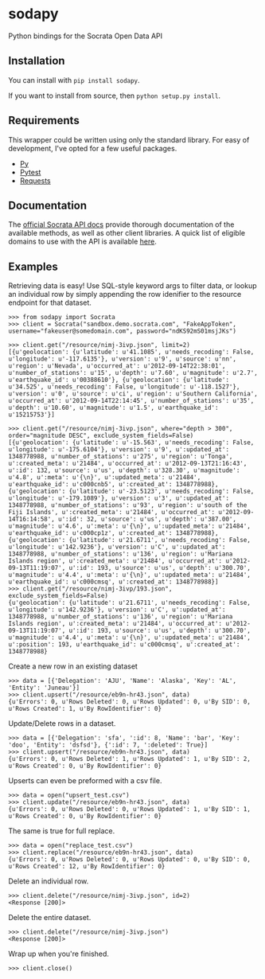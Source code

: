 # sodapy
Python bindings for the Socrata Open Data API

## Installation
You can install with `pip install sodapy`.

If you want to install from source, then `python setup.py install`.

## Requirements

This wrapper could be written using only the standard library. For easy of development, I've opted for a few useful packages.

- [Py](http://pylib.readthedocs.org/en/latest/)
- [Pytest](http://pytest.org/latest/)
- [Requests](http://docs.python-requests.org/en/latest/)

## Documentation

The [official Socrata API docs](http://dev.socrata.com/) provide thorough documentation of the available methods, as well as other client libraries. A quick list of eligible domains to use with the API is available [here](https://opendata.socrata.com/dataset/Socrata-Customer-Spotlights/6wk3-4ija).

## Examples

Retrieving data is easy! Use SQL-style keyword args to filter data, or lookup an individual row by simply appending the row idenifier to the resource endpoint for that dataset.

    >>> from sodapy import Socrata
    >>> client = Socrata("sandbox.demo.socrata.com", "FakeAppToken", username="fakeuser@somedomain.com", password="ndKS92mS01msjJKs")

    >>> client.get("/resource/nimj-3ivp.json", limit=2)
	[{u'geolocation': {u'latitude': u'41.1085', u'needs_recoding': False, u'longitude': u'-117.6135'}, u'version': u'9', u'source': u'nn', u'region': u'Nevada', u'occurred_at': u'2012-09-14T22:38:01', u'number_of_stations': u'15', u'depth': u'7.60', u'magnitude': u'2.7', u'earthquake_id': u'00388610'}, {u'geolocation': {u'latitude': u'34.525', u'needs_recoding': False, u'longitude': u'-118.1527'}, u'version': u'0', u'source': u'ci', u'region': u'Southern California', u'occurred_at': u'2012-09-14T22:14:45', u'number_of_stations': u'35', u'depth': u'10.60', u'magnitude': u'1.5', u'earthquake_id': u'15215753'}]

	>>> client.get("/resource/nimj-3ivp.json", where="depth > 300", order="magnitude DESC", exclude_system_fields=False)
	[{u'geolocation': {u'latitude': u'-15.563', u'needs_recoding': False, u'longitude': u'-175.6104'}, u'version': u'9', u':updated_at': 1348778988, u'number_of_stations': u'275', u'region': u'Tonga', u':created_meta': u'21484', u'occurred_at': u'2012-09-13T21:16:43', u':id': 132, u'source': u'us', u'depth': u'328.30', u'magnitude': u'4.8', u':meta': u'{\n}', u':updated_meta': u'21484', u'earthquake_id': u'c000cnb5', u':created_at': 1348778988}, {u'geolocation': {u'latitude': u'-23.5123', u'needs_recoding': False, u'longitude': u'-179.1089'}, u'version': u'3', u':updated_at': 1348778988, u'number_of_stations': u'93', u'region': u'south of the Fiji Islands', u':created_meta': u'21484', u'occurred_at': u'2012-09-14T16:14:58', u':id': 32, u'source': u'us', u'depth': u'387.00', u'magnitude': u'4.6', u':meta': u'{\n}', u':updated_meta': u'21484', u'earthquake_id': u'c000cp1z', u':created_at': 1348778988}, {u'geolocation': {u'latitude': u'21.6711', u'needs_recoding': False, u'longitude': u'142.9236'}, u'version': u'C', u':updated_at': 1348778988, u'number_of_stations': u'136', u'region': u'Mariana Islands region', u':created_meta': u'21484', u'occurred_at': u'2012-09-13T11:19:07', u':id': 193, u'source': u'us', u'depth': u'300.70', u'magnitude': u'4.4', u':meta': u'{\n}', u':updated_meta': u'21484', u'earthquake_id': u'c000cmsq', u':created_at': 1348778988}]
    >>> client.get("/resource/nimj-3ivp/193.json", exclude_system_fields=False)
    {u'geolocation': {u'latitude': u'21.6711', u'needs_recoding': False, u'longitude': u'142.9236'}, u'version': u'C', u':updated_at': 1348778988, u'number_of_stations': u'136', u'region': u'Mariana Islands region', u':created_meta': u'21484', u'occurred_at': u'2012-09-13T11:19:07', u':id': 193, u'source': u'us', u'depth': u'300.70', u'magnitude': u'4.4', u':meta': u'{\n}', u':updated_meta': u'21484', u':position': 193, u'earthquake_id': u'c000cmsq', u':created_at': 1348778988}	

Create a new row in an existing dataset

    >>> data = [{'Delegation': 'AJU', 'Name': 'Alaska', 'Key': 'AL', 'Entity': 'Juneau'}]
    >>> client.upsert("/resource/eb9n-hr43.json", data)
	{u'Errors': 0, u'Rows Deleted': 0, u'Rows Updated': 0, u'By SID': 0, u'Rows Created': 1, u'By RowIdentifier': 0}

Update/Delete rows in a dataset.

    >>> data = [{'Delegation': 'sfa', ':id': 8, 'Name': 'bar', 'Key': 'doo', 'Entity': 'dsfsd'}, {':id': 7, ':deleted': True}]
	>>> client.upsert("/resource/eb9n-hr43.json", data)
	{u'Errors': 0, u'Rows Deleted': 1, u'Rows Updated': 1, u'By SID': 2, u'Rows Created': 0, u'By RowIdentifier': 0}

Upserts can even be preformed with a csv file.

	>>> data = open("upsert_test.csv")
	>>> client.update("/resource/eb9n-hr43.json", data)
	{u'Errors': 0, u'Rows Deleted': 0, u'Rows Updated': 1, u'By SID': 1, u'Rows Created': 0, u'By RowIdentifier': 0}

The same is true for full replace.

	>>> data = open("replace_test.csv")
	>>> client.replace("/resource/eb9n-hr43.json", data)
	{u'Errors': 0, u'Rows Deleted': 0, u'Rows Updated': 0, u'By SID': 0, u'Rows Created': 12, u'By RowIdentifier': 0}

Delete an individual row.

	>>> client.delete("/resource/nimj-3ivp.json", id=2)
	<Response [200]>

Delete the entire dataset.

	>>> client.delete("/resource/nimj-3ivp.json")
	<Response [200]>

Wrap up when you're finished.

	>>> client.close()
